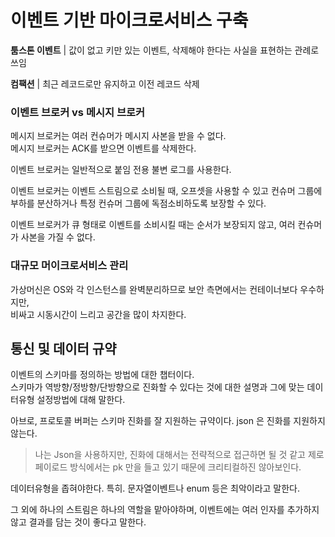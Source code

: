 # 이벤트 기반 마이크로서비스 구축

**툼스톤 이벤트** | 값이 없고 키만 있는 이벤트, 삭제해야 한다는 사실을 표현하는 관례로 쓰임

**컴팩션** | 최근 레코드로만 유지하고 이전 레코드 삭제

### 이벤트 브로커 vs 메시지 브로커

메시지 브로커는 여러 컨슈머가 메시지 사본을 받을 수 없다.  
메시지 브로커는 ACK를 받으면 이벤트를 삭제한다.

이벤트 브로커는 일반적으로 붙임 전용 불변 로그를 사용한다.

이벤트 브로커는 이벤트 스트림으로 소비될 때, 오프셋을 사용할 수 있고 컨슈머 그룹에 부하를 분산하거나 특정 컨슈머 그룹에 독점소비하도록 보장할 수 있다.  

이벤트 브로커가 큐 형태로 이벤트를 소비시킬 때는 순서가 보장되지 않고, 여러 컨슈머가 사본을 가질 수 없다.

### 대규모 머이크로서비스 관리

가상머신은 OS와 각 인스턴스를 완벽분리하므로 보안 측면에서는 컨테이너보다 우수하지만,  
비싸고 시동시간이 느리고 공간을 많이 차지한다.

## 통신 및 데이터 규약

이벤트의 스키마를 정의하는 방법에 대한 챕터이다.  
스키마가 역방향/정방향/단방향으로 진화할 수 있다는 것에 대한 설명과 그에 맞는 데이터유형 설정방법에 대해 말한다.  

아브로, 프로토콜 버퍼는 스키마 진화를 잘 지원하는 규약이다. json 은 진화를 지원하지 않는다.  

> 나는 Json을 사용하지만, 진화에 대해서는 전략적으로 접근하면 될 것 같고 제로페이로드 방식에서는 pk 만을 들고 있기 때문에 크리티컬하진 않아보인다.

데이터유형을 좁혀야한다.
특히. 문자열이벤트나 enum 등은 최악이라고 말한다.

그 외에 하나의 스트림은 하나의 역할을 맡아야하며, 이벤트에는 여러 인자를 추가하지 않고 결과를 담는 것이 좋다고 말한다.
